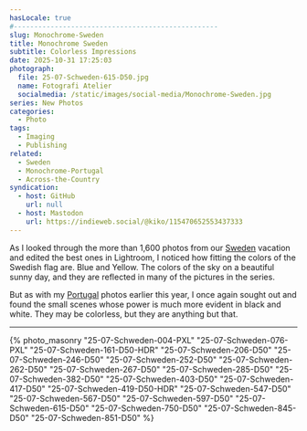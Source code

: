 ```yaml
---
hasLocale: true
#--------------------------------------------------
slug: Monochrome-Sweden
title: Monochrome Sweden
subtitle: Colorless Impressions
date: 2025-10-31 17:25:03
photograph:
  file: 25-07-Schweden-615-D50.jpg
  name: Fotografi Atelier
  socialmedia: /static/images/social-media/Monochrome-Sweden.jpg
series: New Photos
categories:
  - Photo
tags:
  - Imaging
  - Publishing
related:
  - Sweden
  - Monochrome-Portugal
  - Across-the-Country
syndication:
  - host: GitHub
    url: null
  - host: Mastodon
    url: https://indieweb.social/@kiko/115470652553437333
---
```


As I looked through the more than 1,600 photos from our [Sweden](/post/Sweden) vacation and edited the best ones in Lightroom, I noticed how fitting the colors of the Swedish flag are. Blue and Yellow. The colors of the sky on a beautiful sunny day, and they are reflected in many of the pictures in the series.

But as with my [Portugal](/post/Monochrome-Portugal) photos earlier this year, I once again sought out and found the small scenes whose power is much more evident in black and white. They may be colorless, but they are anything but that.

<!-- more -->

---

{% photo_masonry
"25-07-Schweden-004-PXL"
"25-07-Schweden-076-PXL"
"25-07-Schweden-161-D50-HDR"
"25-07-Schweden-206-D50"
"25-07-Schweden-246-D50"
"25-07-Schweden-252-D50"
"25-07-Schweden-262-D50"
"25-07-Schweden-267-D50"
"25-07-Schweden-285-D50"
"25-07-Schweden-382-D50"
"25-07-Schweden-403-D50"
"25-07-Schweden-417-D50"
"25-07-Schweden-419-D50-HDR"
"25-07-Schweden-547-D50"
"25-07-Schweden-567-D50"
"25-07-Schweden-597-D50"
"25-07-Schweden-615-D50"
"25-07-Schweden-750-D50"
"25-07-Schweden-845-D50"
"25-07-Schweden-851-D50"
%}
